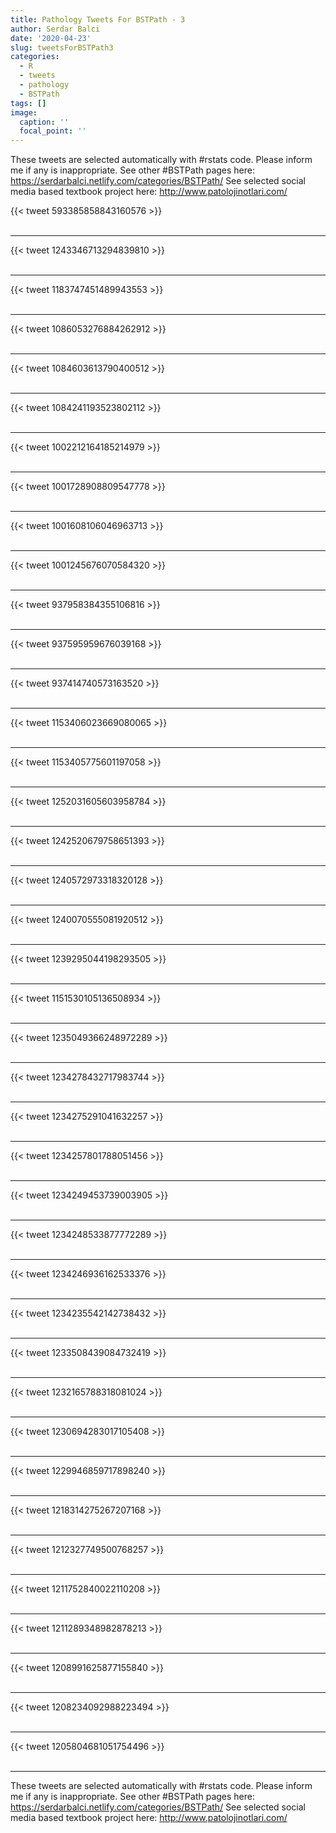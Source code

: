 ```yaml
---
title: Pathology Tweets For BSTPath - 3
author: Serdar Balci
date: '2020-04-23'
slug: tweetsForBSTPath3
categories:
  - R
  - tweets
  - pathology
  - BSTPath
tags: []
image:
  caption: ''
  focal_point: ''
---
```



These tweets are selected automatically with #rstats code. Please inform me if any is inappropriate.
See other #BSTPath pages here: https://serdarbalci.netlify.com/categories/BSTPath/ 
See selected social media based textbook project here: http://www.patolojinotlari.com/

{{< tweet 593385858843160576 >}}
<br>
<br>
<hr>
{{< tweet 1243346713294839810 >}}
<br>
<br>
<hr>
{{< tweet 1183747451489943553 >}}
<br>
<br>
<hr>
{{< tweet 1086053276884262912 >}}
<br>
<br>
<hr>
{{< tweet 1084603613790400512 >}}
<br>
<br>
<hr>
{{< tweet 1084241193523802112 >}}
<br>
<br>
<hr>
{{< tweet 1002212164185214979 >}}
<br>
<br>
<hr>
{{< tweet 1001728908809547778 >}}
<br>
<br>
<hr>
{{< tweet 1001608106046963713 >}}
<br>
<br>
<hr>
{{< tweet 1001245676070584320 >}}
<br>
<br>
<hr>
{{< tweet 937958384355106816 >}}
<br>
<br>
<hr>
{{< tweet 937595959676039168 >}}
<br>
<br>
<hr>
{{< tweet 937414740573163520 >}}
<br>
<br>
<hr>
{{< tweet 1153406023669080065 >}}
<br>
<br>
<hr>
{{< tweet 1153405775601197058 >}}
<br>
<br>
<hr>
{{< tweet 1252031605603958784 >}}
<br>
<br>
<hr>
{{< tweet 1242520679758651393 >}}
<br>
<br>
<hr>
{{< tweet 1240572973318320128 >}}
<br>
<br>
<hr>
{{< tweet 1240070555081920512 >}}
<br>
<br>
<hr>
{{< tweet 1239295044198293505 >}}
<br>
<br>
<hr>
{{< tweet 1151530105136508934 >}}
<br>
<br>
<hr>
{{< tweet 1235049366248972289 >}}
<br>
<br>
<hr>
{{< tweet 1234278432717983744 >}}
<br>
<br>
<hr>
{{< tweet 1234275291041632257 >}}
<br>
<br>
<hr>
{{< tweet 1234257801788051456 >}}
<br>
<br>
<hr>
{{< tweet 1234249453739003905 >}}
<br>
<br>
<hr>
{{< tweet 1234248533877772289 >}}
<br>
<br>
<hr>
{{< tweet 1234246936162533376 >}}
<br>
<br>
<hr>
{{< tweet 1234235542142738432 >}}
<br>
<br>
<hr>
{{< tweet 1233508439084732419 >}}
<br>
<br>
<hr>
{{< tweet 1232165788318081024 >}}
<br>
<br>
<hr>
{{< tweet 1230694283017105408 >}}
<br>
<br>
<hr>
{{< tweet 1229946859717898240 >}}
<br>
<br>
<hr>
{{< tweet 1218314275267207168 >}}
<br>
<br>
<hr>
{{< tweet 1212327749500768257 >}}
<br>
<br>
<hr>
{{< tweet 1211752840022110208 >}}
<br>
<br>
<hr>
{{< tweet 1211289348982878213 >}}
<br>
<br>
<hr>
{{< tweet 1208991625877155840 >}}
<br>
<br>
<hr>
{{< tweet 1208234092988223494 >}}
<br>
<br>
<hr>
{{< tweet 1205804681051754496 >}}
<br>
<br>
<hr>


These tweets are selected automatically with #rstats code. Please inform me if any is inappropriate.
See other #BSTPath pages here: https://serdarbalci.netlify.com/categories/BSTPath/ 
See selected social media based textbook project here: http://www.patolojinotlari.com/
